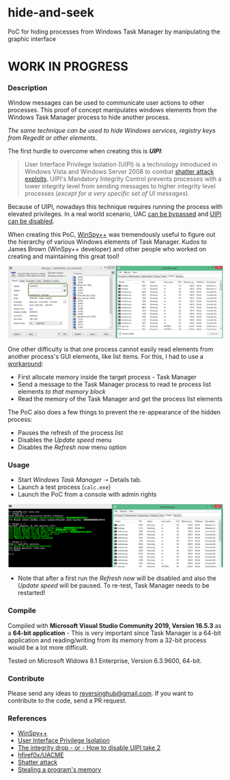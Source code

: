 # hide-and-seek

PoC for hiding processes from Windows Task Manager by manipulating the graphic interface

# WORK IN PROGRESS

### Description

Window messages can be used to communicate user actions to other processes. This proof of concept manipulates windows elements from the Windows Task Manager process to hide another process. 

*The same technique can be used to hide Windows services, registry keys from Regedit or other elements*. 

The first hurdle to overcome when creating this is *__UIPI__*:

> User Interface Privilege Isolation (UIPI) is a technology introduced in Windows Vista and Windows Server 2008 to combat [shatter attack exploits](https://en.wikipedia.org/wiki/Shatter_attack). UIPI's Mandatory Integrity Control prevents processes with a lower integrity level from sending messages to higher integrity level processes (*except for a very specific set of UI messages*).

Because of UIPI, nowadays this technique requires running the process with elevated privileges. In a real world scenario, UAC [can be bypassed](https://github.com/hfiref0x/UACME) and [UIPI can be disabled](https://nsylvain.blogspot.com/2008/01/integrity-drop-or-how-to-disable-uipi.html).

When creating this PoC, [WinSpy++](https://www.autohotkey.com/boards/viewtopic.php?f=6&t=28220) was tremendously useful to figure out the hierarchy of various Windows elements of Task Manager. Kudos to James Brown (WinSpy++ developer) and other people who worked on creating and maintaining this great tool!
 
![WinSpy++](img/winspy.png)

One other difficulty is that one process cannot easily read elements from another process's GUI elements, like list items. For this, I had to use a [workaround](http://www.codeproject.com/Articles/5570/Stealing-Program-s-Memory):
* First allocate memory inside the target process - Task Manager
* Send a message to the Task Manager process to read te process list elements _to that memory block_
* Read the memory of the Task Manager and get the process list elements

The PoC also does a few things to prevent the re-appearance of the hidden process:

* Pauses the refresh of the process list
* Disables the _Update speed_ menu
* Disables the _Refresh now_ menu option

### Usage

* Start *Windows Task Manager* ➝ Details tab.
* Launch a test process (```calc.exe```)
* Launch the PoC from a console with admin rights

![Usage](img/howto.png)

* Note that after a first run the _Refresh now_ will be disabled and also the _Update speed_ will be paused. To re-test, Task Manager needs to be restarted!

### Compile

Compiled with **Microsoft Visual Studio Community 2019, Version 16.5.3** as a **64-bit application** - This is very important since Task Manager is a 64-bit application and reading/writing from its memory from a 32-bit process would be a lot more difficult.

Tested on Microsoft Widows 8.1 Enterprise, Version 6.3.9600, 64-bit.

### Contribute

Please send any ideas to [reversinghub@gmail.com](mailto:reversinghub@gmail.com). If you want to contribute to the code, send a PR request. 

### References
 * [WinSpy++](https://www.autohotkey.com/boards/viewtopic.php?f=6&t=28220)
 * [User Interface Privilege Isolation](https://en.wikipedia.org/wiki/User_Interface_Privilege_Isolation)
 * [The integrity drop - or - How to disable UIPI take 2](https://nsylvain.blogspot.com/2008/01/integrity-drop-or-how-to-disable-uipi.html)
 * [hfiref0x/UACME](https://github.com/hfiref0x/UACME)
 * [Shatter attack](https://en.wikipedia.org/wiki/Shatter_attack)
 * [Stealing a program's memory](http://www.codeproject.com/Articles/5570/Stealing-Program-s-Memory)
